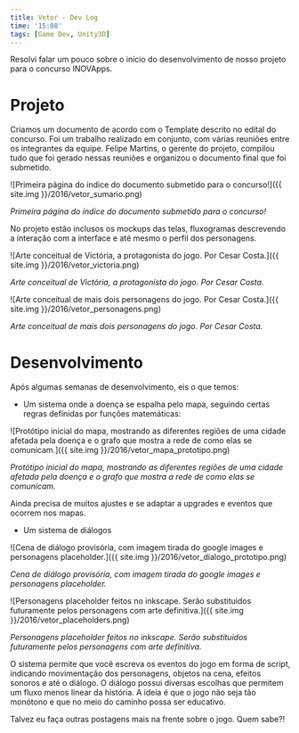 ```yaml
---
title: Vetor - Dev Log
time: '15:08'
tags: [Game Dev, Unity3D]
---
```


Resolvi falar um pouco sobre o início do desenvolvimento de nosso projeto para o concurso INOVApps.

# Projeto

Criamos um documento de acordo com o Template descrito no edital do concurso. Foi um trabalho realizado em conjunto, com várias reuniões entre os integrantes da equipe. Felipe Martins, o gerente do projeto, compilou tudo que foi gerado nessas reuniões e organizou o documento final que foi submetido.

![Primeira página do índice do documento submetido para o concurso!]({{ site.img }}/2016/vetor_sumario.png)

_Primeira página do índice do documento submetido para o concurso!_

<!--more-->

No projeto estão inclusos os mockups das telas, fluxogramas descrevendo a interação com a interface e até mesmo o perfil dos personagens.

![Arte conceitual de Victória, a protagonista do jogo. Por Cesar Costa.]({{ site.img }}/2016/vetor_victoria.png)

_Arte conceitual de Victória, a protagonista do jogo. Por Cesar Costa._

![Arte conceitual de mais dois personagens do jogo. Por Cesar Costa.]({{ site.img }}/2016/vetor_personagens.png)

_Arte conceitual de mais dois personagens do jogo. Por Cesar Costa._

# Desenvolvimento

Após algumas semanas de desenvolvimento, eis o que temos:

- Um sistema onde a doença se espalha pelo mapa, seguindo certas regras definidas por funções matemáticas:

![Protótipo inicial do mapa, mostrando as diferentes regiões de uma cidade afetada pela doença e o grafo que mostra a rede de como elas se comunicam.]({{ site.img }}/2016/vetor_mapa_prototipo.png)

_Protótipo inicial do mapa, mostrando as diferentes regiões de uma cidade afetada pela doença e o grafo que mostra a rede de como elas se comunicam._

Ainda precisa de muitos ajustes e se adaptar a upgrades e eventos que ocorrem nos mapas.

- Um sistema de diálogos

![Cena de diálogo provisória, com imagem tirada do google images e personagens placeholder.]({{ site.img }}/2016/vetor_dialogo_prototipo.png)

_Cena de diálogo provisória, com imagem tirada do google images e personagens placeholder._

![Personagens placeholder feitos no inkscape. Serão substituidos futuramente pelos personagens com arte definitiva.]({{ site.img }}/2016/vetor_placeholders.png)

_Personagens placeholder feitos no inkscape. Serão substituidos futuramente pelos personagens com arte definitiva._

O sistema permite que você escreva os eventos do jogo em forma de script, indicando movimentação dos personagens, objetos na cena, efeitos sonoros e até o diálogo. O diálogo possui diversas escolhas que permitem um fluxo menos linear da história. A ideia é que o jogo não seja tão monótono e que no meio do caminho possa ser educativo.

Talvez eu faça outras postagens mais na frente sobre o jogo. Quem sabe?!
